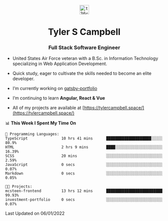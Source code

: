 <p align="center">
<a href="https://www.linkedin.com/in/t36campbell" target="blank"><img align="center" src="https://ik.imagekit.io/t36campbell/Portfolio/linkedin.png.original_m8bbGgPh6.png" alt="t36campbell" height="30" width="30" /></a>
</p>
<h1 align="center">Tyler S Campbell</h1>
<h3 align="center">Full Stack Software Engineer</h3>

* United States Air Force veteran with a B.Sc. in Information Technology specializing in Web Application Development. 

* Quick study, eager to cultivate the skills needed to become an elite developer.

* I’m currently working on [gatsby-portfolio](https://github.com/t36campbell/gatsby-portfolio)

* I’m continuing to learn **Angular, React & Vue**

* All of my projects are available at [https://tylercampbell.space/](https://tylercampbell.space/)

<!--START_SECTION:waka-->
📊 **This Week I Spent My Time On** 

```text
💬 Programming Languages: 
TypeScript               10 hrs 41 mins      ████████████████████░░░░░   80.9% 
HTML                     2 hrs 9 mins        ████░░░░░░░░░░░░░░░░░░░░░   16.39% 
SCSS                     20 mins             ░░░░░░░░░░░░░░░░░░░░░░░░░   2.59% 
JavaScript               0 secs              ░░░░░░░░░░░░░░░░░░░░░░░░░   0.07% 
Markdown                 0 secs              ░░░░░░░░░░░░░░░░░░░░░░░░░   0.05%

🐱‍💻 Projects: 
mcsteen-frontend         13 hrs 12 mins      █████████████████████████   99.93% 
investment-portfolio     0 secs              ░░░░░░░░░░░░░░░░░░░░░░░░░   0.07%

```


 Last Updated on 06/01/2022
<!--END_SECTION:waka-->

